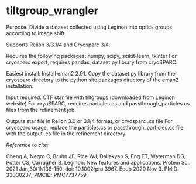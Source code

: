# tiltgroup_wrangler
Purpose: Divide a dataset collected using Leginon into optics groups according to image shift.

Supports Relion 3/3.1/4 and Cryosparc 3/4.

Requires the following packages: numpy, scipy, scikit-learn, tkinter
For cryosparc export, requires pandas, dataset.py library from cryoSPARC.

Easiest install: Install eman2 2.91. Copy the dataset.py library from the cryosparc directory to the python site packages directory of the eman2 installation.

Input required: CTF star file with tiltgroups (downloaded from Leginon website)
For cryoSPARC, requires particles.cs and passthrough_particles.cs files from the refinement job.

Outputs star file in Relion 3.0 or 3.1/4 format, or cryosparc .cs file 
For cryosparc usage, replace the particles.cs or passthrough_particles.cs file with the output .cs file in the refinement directory.

*Reference to cite:*

Cheng A, Negro C, Bruhn JF, Rice WJ, Dallakyan S, Eng ET, Waterman DG, Potter CS, Carragher B. Leginon: New features and applications. Protein Sci. 2021 Jan;30(1):136-150. doi: 10.1002/pro.3967. Epub 2020 Nov 3. PMID: 33030237; PMCID: PMC7737759.
